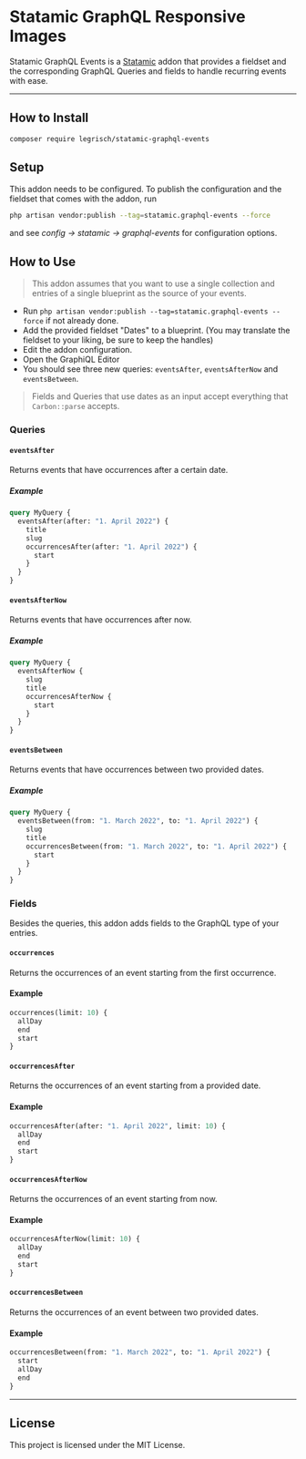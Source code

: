 # Statamic GraphQL Responsive Images <!-- omit in toc -->

Statamic GraphQL Events is a [Statamic](https://statamic.com/) addon that provides a fieldset and the corresponding GraphQL Queries and fields to handle recurring events with ease.

---

## How to Install

``` bash
composer require legrisch/statamic-graphql-events
```

## Setup

This addon needs to be configured. To publish the configuration and the fieldset that comes with the addon, run

```bash
php artisan vendor:publish --tag=statamic.graphql-events --force
```

and see *config → statamic → graphql-events* for configuration options.

## How to Use

> This addon assumes that you want to use a single collection and entries of a single blueprint as the source of your events.

- Run `php artisan vendor:publish --tag=statamic.graphql-events --force` if not already done.
- Add the provided fieldset "Dates" to a blueprint. (You may translate the fieldset to your liking, be sure to keep the
  handles)
- Edit the addon configuration.
- Open the GraphiQL Editor
- You should see three new queries: `eventsAfter`, `eventsAfterNow` and `eventsBetween`.

> Fields and Queries that use dates as an input accept everything that `Carbon::parse` accepts.

### Queries

#### `eventsAfter`

Returns events that have occurrences after a certain date.

##### Example

```graphql
query MyQuery {
  eventsAfter(after: "1. April 2022") {
    title
    slug
    occurrencesAfter(after: "1. April 2022") {
      start
    }
  }
}
```

#### `eventsAfterNow`

Returns events that have occurrences after now.

##### Example

```graphql
query MyQuery {
  eventsAfterNow {
    slug
    title
    occurrencesAfterNow {
      start
    }
  }
}
```

#### `eventsBetween`

Returns events that have occurrences between two provided dates.

##### Example

```graphql
query MyQuery {
  eventsBetween(from: "1. March 2022", to: "1. April 2022") {
    slug
    title
    occurrencesBetween(from: "1. March 2022", to: "1. April 2022") {
      start
    }
  }
}
```

### Fields

Besides the queries, this addon adds fields to the GraphQL type of your entries.

#### `occurrences`

Returns the occurrences of an event starting from the first occurrence.

#### Example

```graphql
occurrences(limit: 10) {
  allDay
  end
  start
}
```

#### `occurrencesAfter`

Returns the occurrences of an event starting from a provided date.

#### Example

```graphql
occurrencesAfter(after: "1. April 2022", limit: 10) {
  allDay
  end
  start
}
```

#### `occurrencesAfterNow`

Returns the occurrences of an event starting from now.

#### Example

```graphql
occurrencesAfterNow(limit: 10) {
  allDay
  end
  start
}
```

#### `occurrencesBetween`

Returns the occurrences of an event between two provided dates.

#### Example

```graphql
occurrencesBetween(from: "1. March 2022", to: "1. April 2022") {
  start
  allDay
  end
}
```

---

## License

This project is licensed under the MIT License.
